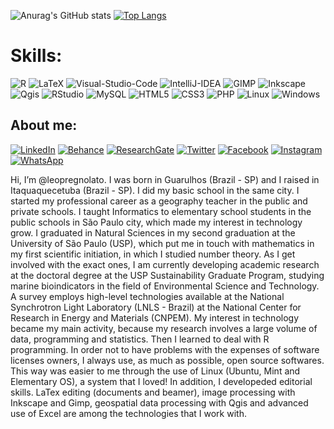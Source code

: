![Anurag's GitHub stats](https://github-readme-stats.vercel.app/api?username=leopregnolato&show_icons=true)
[![Top Langs](https://github-readme-stats.vercel.app/api/top-langs/?username=leopregnolato&layout=compact)](https://github.com/anuraghazra/github-readme-stats)

# Skills:

![R](https://img.shields.io/badge/-R-276DC3?logo=R&logoColor=white)
![LaTeX](https://img.shields.io/badge/-LaTeX-008080?logo=LaTeX&logoColor=white)
![Visual-Studio-Code](https://img.shields.io/badge/-Visual%20Studio%20Code-007ACC?logo=Visual-Studio-Code&logoColor=white)
![IntelliJ-IDEA](https://img.shields.io/badge/-IntelliJ%20IDEA-000000?logo=IntelliJ-IDEA&logoColor=white)
![GIMP](https://img.shields.io/badge/-GIMP-5C5543?logo=GIMP&logoColor=white)
![Inkscape](https://img.shields.io/badge/-Inkscape-000000?logo=Inkscape&logoColor=white)
![Qgis](https://img.shields.io/badge/-Qgis-589632?logo=Qgis&logoColor=white)
![RStudio](https://img.shields.io/badge/-RStudio-75AADB?logo=RStudio&logoColor=white)
![MySQL](https://img.shields.io/badge/-MySQL-4479A1?logo=MySQL&logoColor=white)
![HTML5](https://img.shields.io/badge/-HTML5-E34F26?logo=html5&logoColor=white)
![CSS3](https://img.shields.io/badge/-CSS3-549FDE?logo=css3&logoColor=white)
![PHP](https://img.shields.io/badge/-PHP-8892BF?logo=php&logoColor=white)
![Linux](https://img.shields.io/badge/-Linux-16C60C?logo=linux&logoColor=white)
![Windows](https://img.shields.io/badge/-Windows-00ADEF?logo=windows&logoColor=white)

## About me:

[![LinkedIn](https://img.shields.io/badge/-LinkedIn-0A66C2?logo=LinkedIn&logoColor=white&style=for-the-badge)](https://www.linkedin.com/in/leonardo-pregnolato-1048b815a/)
[![Behance](https://img.shields.io/badge/-Behance-1769FF?logo=Behance&logoColor=white&style=for-the-badge)](https://www.behance.net/leopregnolea86)
[![ResearchGate](https://img.shields.io/badge/-ResearchGate-00CCBB?logo=ResearchGate&logoColor=white&style=for-the-badge)](https://www.researchgate.net/profile/Leonardo-Pregnolato-2)
[![Twitter](https://img.shields.io/badge/-Twitter-1DA1F2?logo=Twitter&logoColor=white&style=for-the-badge)](https://twitter.com/leopregnolato)
[![Facebook](https://img.shields.io/badge/-Facebook-1877F2?logo=Facebook&logoColor=white&style=for-the-badge)](https://www.facebook.com/leonardo.pregnolato.1/)
[![Instagram](https://img.shields.io/badge/-Instagram-E4405F?logo=Instagram&logoColor=white&style=for-the-badge)](https://www.instagram.com/leopreg/)
[![WhatsApp](https://img.shields.io/badge/-WhatsApp-25D366?logo=WhatsApp&logoColor=white&style=for-the-badge)](https://api.whatsapp.com/send?phone=5511987418865)

Hi, I’m @leopregnolato. I was born in Guarulhos (Brazil - SP) and I raised in Itaquaquecetuba (Brazil - SP). I did my basic school in the same city. 
I started my professional career as a geography teacher in the public and private schools. I taught Informatics to elementary school students in the public schools
in São Paulo city, which made my interest in technology grow. I graduated in Natural Sciences in my second graduation at the University of São Paulo (USP), 
which put me in touch with mathematics in my first scientific initiation, in which I studied number theory. As I get involved with the exact ones, I am currently 
developing academic research at the doctoral degree at the USP Sustainability Graduate Program, studying marine bioindicators in the field
of Environmental Science and Technology. A survey employs high-level technologies available at the National Synchrotron Light Laboratory (LNLS - Brazil) at the 
National Center for Research in Energy and Materials (CNPEM). My interest in technology became my main activity, because my research involves a large volume 
of data, programming and statistics. Then I learned to deal with R programming. In order not to have problems with the expenses of software licenses owners, 
I always use, as much as possible, open source softwares. This way was easier to me through the use of Linux (Ubuntu, Mint and Elementary OS),
a system that I loved! In addition, I developeded editorial skills. LaTex editing (documents and beamer), image processing with Inkscape and Gimp, geospatial 
data processing with Qgis and advanced use of Excel are among the technologies that I work with.

<!---
leopregnolato/leopregnolato is a ✨ special ✨ repository because its `README.md` (this file) appears on your GitHub profile.
You can click the Preview link to take a look at your changes.
--->
